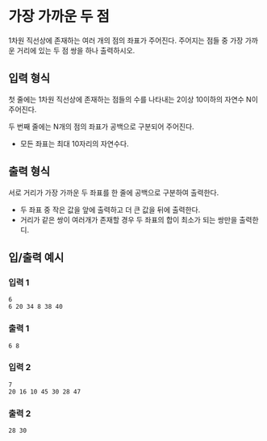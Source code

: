 # 가장 가까운 두 점
 1차원 직선상에 존재하는 여러 개의 점의 좌표가 주어진다. 주어지는 점들 중 가장 가까운 거리에 있는 두 점 쌍을 하나 출력하시오.



## 입력 형식
 첫 줄에는 1차원 직선상에 존재하는 점들의 수를 나타내는 2이상 10이하의 자연수 N이 주어진다.

 두 번째 줄에는 N개의  점의 좌표가 공백으로 구분되어 주어진다.

* 모든 좌표는 최대 10자리의 자연수다.


## 출력 형식
 서로 거리가 가장 가까운 두 좌표를 한 줄에 공백으로 구분하여 출력한다.

* 두 좌표 중 작은 값을 앞에 출력하고 더 큰 값을 뒤에 출력한다.
* 거리가 같은 쌍이 여러개가 존재할 경우 두 좌표의 합이 최소가 되는 쌍만을 출력한디.



## 입/출력 예시
### 입력 1
```
6
6 20 34 8 38 40
```
### 출력 1
```
6 8
```

### 입력 2
```
7
20 16 10 45 30 28 47
```
### 출력 2
```
28 30
```
